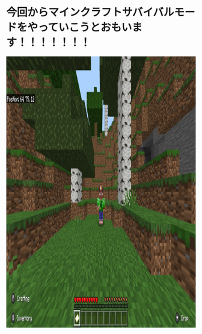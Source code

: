 <html>
<body>
<h1>今回からマインクラフトサバイバルモードをやっていこうとおもいます！！！！！！！</h1>
  <img src="1.jpg" alt="" width="1280" height="720" />
</body>
</html>
